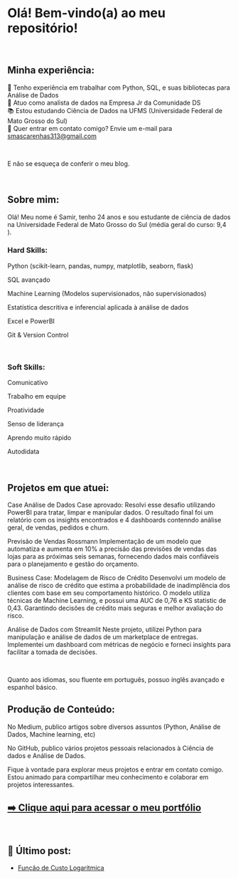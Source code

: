 # Olá! Bem-vindo(a) ao meu repositório!
<br>

## Minha experiência:

🎯 Tenho experiência em trabalhar com Python, SQL, e suas bibliotecas para Análise de Dados <br>
🎲 Atuo como  analista de dados na Empresa Jr da Comunidade DS <br>
📚 Estou estudando Ciência de Dados na UFMS (Universidade Federal de Mato Grosso do Sul) <br>
📧 Quer entrar em contato comigo? Envie um e-mail para smascarenhas313@gmail.com <br>

<br>

E não se esqueça de conferir o meu blog.

<br>

## Sobre mim:

Olá! Meu nome é Samir, tenho 24 anos e sou estudante de ciência de dados na Universidade Federal de Mato Grosso do Sul (média geral do curso: 9,4 ). <br>

### Hard Skills:

Python (scikit-learn, pandas, numpy, matplotlib, seaborn, flask)

SQL avançado

Machine Learning (Modelos supervisionados, não supervisionados)

Estatística descritiva e inferencial aplicada à análise de dados

Excel e PowerBI

Git & Version Control
<br>

<br>

### Soft Skills:

Comunicativo

Trabalho em equipe

Proatividade

Senso de liderança

Aprendo muito rápido

Autodidata
<br>

<br>

## Projetos em que atuei:

Case Análise de Dados
Case aprovado: Resolvi esse desafio utilizando PowerBI para tratar, limpar e manipular dados. O resultado final foi um relatório com os insights encontrados e 4 dashboards contenndo análise geral, de vendas, pedidos e churn.

Previsão de Vendas Rossmann
Implementação de um modelo que automatiza e aumenta em 10% a precisão das previsões de vendas das lojas para as próximas seis semanas, fornecendo dados mais confiáveis para o planejamento e gestão do orçamento.

Business Case: Modelagem de Risco de Crédito
Desenvolvi um modelo de análise de risco de crédito que estima a probabilidade de inadimplência dos clientes com base em seu comportamento histórico. O modelo utiliza técnicas de Machine Learning, e possui uma AUC de 0,76 e KS statistic de 0,43. Garantindo decisões de crédito mais seguras e melhor avaliação do risco.

Análise de Dados com Streamlit
Neste projeto, utilizei Python para manipulação e análise de dados de um marketplace de entregas. Implementei um dashboard com métricas de negócio e forneci insights para facilitar a tomada de decisões.
<br>

<br>

Quanto aos idiomas, sou fluente em português, possuo inglês avançado e espanhol básico.

## Produção de Conteúdo:

No Medium, publico artigos sobre diversos assuntos (Python, Análise de Dados, Machine learning, etc)


No GitHub, publico vários projetos pessoais relacionados à Ciência de dados e Análise de Dados.
<br>

Fique à vontade para explorar meus projetos e entrar em contato comigo. Estou animado para compartilhar meu conhecimento e colaborar em projetos interessantes.

    
    
<!-- Portfolio -->
## [➡️ Clique aqui para acessar o meu portfólio](https://smaascarenhas.github.io/portfolio_projetos/)

<div><br/>

## 📌 Último post:
- [Função de Custo Logarítmica](https://medium.com/@smascarenhas313/fun%C3%A7%C3%A3o-de-custo-logar%C3%ADtmica-c5fd303ec8ca)<br/>
    

